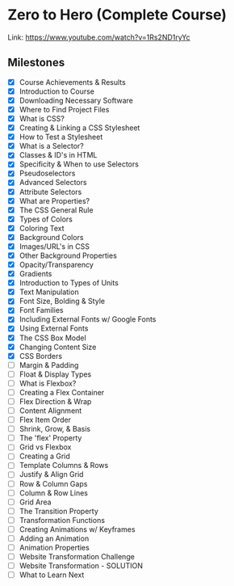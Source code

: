 # Zero to Hero (Complete Course)

Link: <https://www.youtube.com/watch?v=1Rs2ND1ryYc>

## Milestones

- [x] Course Achievements & Results
- [x] Introduction to Course
- [x] Downloading Necessary Software
- [x] Where to Find Project Files
- [x] What is CSS?
- [x] Creating & Linking a CSS Stylesheet
- [x] How to Test a Stylesheet
- [x] What is a Selector?
- [x] Classes & ID's in HTML
- [x] Specificity & When to use Selectors
- [x] Pseudoselectors
- [x] Advanced Selectors
- [x] Attribute Selectors
- [x] What are Properties?
- [x] The CSS General Rule
- [x] Types of Colors
- [x] Coloring Text
- [x] Background Colors
- [x] Images/URL's in CSS
- [x] Other Background Properties
- [x] Opacity/Transparency
- [x] Gradients
- [x] Introduction to Types of Units
- [x] Text Manipulation
- [x] Font Size, Bolding & Style
- [x] Font Families
- [x] Including External Fonts w/ Google Fonts
- [x] Using External Fonts
- [x] The CSS Box Model
- [x] Changing Content Size
- [x] CSS Borders
- [ ] Margin & Padding
- [ ] Float & Display Types
- [ ] What is Flexbox?
- [ ] Creating a Flex Container
- [ ] Flex Direction & Wrap
- [ ] Content Alignment
- [ ] Flex Item Order
- [ ] Shrink, Grow, & Basis
- [ ] The 'flex' Property
- [ ] Grid vs Flexbox
- [ ] Creating a Grid
- [ ] Template Columns & Rows
- [ ] Justify & Align Grid
- [ ] Row & Column Gaps
- [ ] Column & Row Lines
- [ ] Grid Area
- [ ] The Transition Property
- [ ] Transformation Functions
- [ ] Creating Animations w/ Keyframes
- [ ] Adding an Animation
- [ ] Animation Properties
- [ ] Website Transformation Challenge
- [ ] Website Transformation - SOLUTION
- [ ] What to Learn Next
